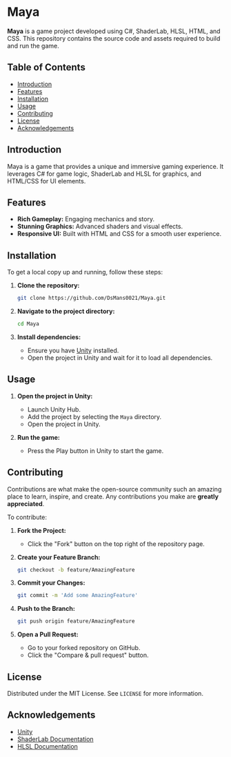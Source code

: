 # Maya

**Maya** is a game project developed using C#, ShaderLab, HLSL, HTML, and CSS. This repository contains the source code and assets required to build and run the game.

## Table of Contents

- [Introduction](#introduction)
- [Features](#features)
- [Installation](#installation)
- [Usage](#usage)
- [Contributing](#contributing)
- [License](#license)
- [Acknowledgements](#acknowledgements)

## Introduction

Maya is a game that provides a unique and immersive gaming experience. It leverages C# for game logic, ShaderLab and HLSL for graphics, and HTML/CSS for UI elements.

## Features

- **Rich Gameplay:** Engaging mechanics and story.
- **Stunning Graphics:** Advanced shaders and visual effects.
- **Responsive UI:** Built with HTML and CSS for a smooth user experience.

## Installation

To get a local copy up and running, follow these steps:

1. **Clone the repository:**
    ```sh
    git clone https://github.com/DsMans0021/Maya.git
    ```

2. **Navigate to the project directory:**
    ```sh
    cd Maya
    ```

3. **Install dependencies:**
    - Ensure you have [Unity](https://unity.com/) installed.
    - Open the project in Unity and wait for it to load all dependencies.

## Usage

1. **Open the project in Unity:**
    - Launch Unity Hub.
    - Add the project by selecting the `Maya` directory.
    - Open the project in Unity.

2. **Run the game:**
    - Press the Play button in Unity to start the game.

## Contributing

Contributions are what make the open-source community such an amazing place to learn, inspire, and create. Any contributions you make are **greatly appreciated**.

To contribute:

1. **Fork the Project:**
    - Click the "Fork" button on the top right of the repository page.

2. **Create your Feature Branch:**
    ```sh
    git checkout -b feature/AmazingFeature
    ```

3. **Commit your Changes:**
    ```sh
    git commit -m 'Add some AmazingFeature'
    ```

4. **Push to the Branch:**
    ```sh
    git push origin feature/AmazingFeature
    ```

5. **Open a Pull Request:**
    - Go to your forked repository on GitHub.
    - Click the "Compare & pull request" button.

## License

Distributed under the MIT License. See `LICENSE` for more information.

## Acknowledgements

- [Unity](https://unity.com/)
- [ShaderLab Documentation](https://docs.unity3d.com/Manual/SL-Shader.html)
- [HLSL Documentation](https://docs.microsoft.com/en-us/windows/win32/direct3dhlsl/dx-graphics-hlsl)
